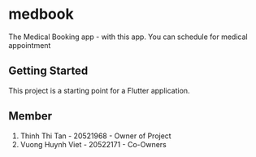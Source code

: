 # medbook

The Medical Booking app - with this app. You can schedule for medical appointment

## Getting Started

This project is a starting point for a Flutter application.
## Member
1. Thinh Thi Tan    - 20521968 - Owner of Project
2. Vuong Huynh Viet - 20522171 - Co-Owners